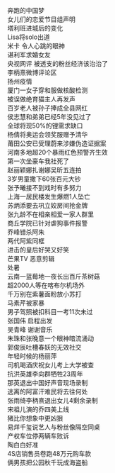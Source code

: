 奔跑的中国梦  
女儿们的恋爱节目组声明  
塔利班进城后的变化  
Lisa将solo出道  
米卡 令人心跳的眼神  
谌利军求婚女友  
央视网评 被透支的粉丝经济该治治了  
李柄熹微博评论区  
扬州疫情  
厦门一女子穿和服做核酸检测  
被误做绝育猫主人再发声  
百岁老人被孙子捧成全县网红  
侯志慧和弟弟已经5年没见过了  
全球将现50%的锂需求缺口  
杨倩将奥运会领奖服赠予清华  
莆田公安已受理蔚来涉嫌伪造证据案  
河南多地超20个暴雨红色预警齐生效  
第一次坐豪车我社死了  
赵丽颖娜扎谢娜吴昕五连拍  
3岁男童撒下60张百元大钞  
张予曦接不到戏时有多努力  
上海一居民楼发生爆燃1人坠亡  
苏炳添要去巩立姣房间抢金牌  
张九龄不在相亲相爱一家人群里  
商丘学院已针对虐狗事件报警  
乔峰错杀阿朱  
两代阿紫同框  
进击的皇后好哭又好笑  
芒果TV 恶意剪辑  
处暑  
云南一蓝莓地一夜长出百斤茶树菇  
超2000人等在喀布尔机场外  
千万别在紫薯面粉放小苏打  
马素芹被家暴  
男子驾照被扣科目一考11次未过  
张国伟 启程出发  
吴青峰 谢谢音乐  
朱珠和张晚意一个眼神暗流涌动  
郭俊辰吐槽春妖的无效社交  
年轻时候的杨丽萍  
司机喝酒庆祝女儿考上大学被查  
抗洪英雄李向群牺牲23周年  
那英退出中国好声音现场录制  
逃离的阿富汗难民将去往何处  
张雨绮李柄熹退出女儿4剩余录制  
宋祖儿演的乔四美上线  
猪比你想象中更凶狠  
易烊千玺说艺人与粉丝像隔空同桌  
产权车位停两辆车败诉  
陶白白好准  
4S店销售员卷跑48万元购车款  
俩男孩把公园秋千玩成海盗船  
